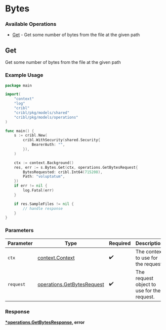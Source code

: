 # Bytes

### Available Operations

* [Get](#get) - Get some number of bytes from the file at the given path

## Get

Get some number of bytes from the file at the given path

### Example Usage

```go
package main

import(
	"context"
	"log"
	"cribl"
	"cribl/pkg/models/shared"
	"cribl/pkg/models/operations"
)

func main() {
    s := cribl.New(
        cribl.WithSecurity(shared.Security{
            BearerAuth: "",
        }),
    )

    ctx := context.Background()
    res, err := s.Bytes.Get(ctx, operations.GetBytesRequest{
        BytesRequested: cribl.Int64(715208),
        Path: "voluptatum",
    })
    if err != nil {
        log.Fatal(err)
    }

    if res.SampleFiles != nil {
        // handle response
    }
}
```

### Parameters

| Parameter                                                                | Type                                                                     | Required                                                                 | Description                                                              |
| ------------------------------------------------------------------------ | ------------------------------------------------------------------------ | ------------------------------------------------------------------------ | ------------------------------------------------------------------------ |
| `ctx`                                                                    | [context.Context](https://pkg.go.dev/context#Context)                    | :heavy_check_mark:                                                       | The context to use for the request.                                      |
| `request`                                                                | [operations.GetBytesRequest](../../models/operations/getbytesrequest.md) | :heavy_check_mark:                                                       | The request object to use for the request.                               |


### Response

**[*operations.GetBytesResponse](../../models/operations/getbytesresponse.md), error**

